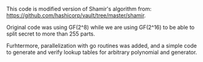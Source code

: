 This code is modified version of Shamir's algorithm from: https://github.com/hashicorp/vault/tree/master/shamir.

Original code was using GF(2^8) while we are using GF(2^16) to be able to split secret to more than 255 parts.

Furhtermore, parallelization with go routines was added, and a simple code to generate and verify lookup tables for arbitrary polynomial and generator.